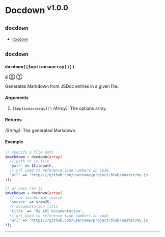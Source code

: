 # Docdown <sup>v1.0.0</sup>

<!-- div -->


<!-- div -->

## <a id="docdown"></a>`docdown`
* [`docdown`](#docdown$optionsarray)

<!-- /div -->


<!-- /div -->


<!-- div -->


<!-- div -->

## `docdown`

<!-- div -->

### <a id="docdown$optionsarray"></a>`docdown([$options=array()])`
<a href="#docdown$optionsarray">#</a> [&#x24C8;](https://github.com/jdalton/docdown/blob/master/docdown.php#L34 "View in source") [&#x24C9;][1]

Generates Markdown from JSDoc entries in a given file.

#### Arguments
1. `[$options=array()]` *(Array)*: The options array.

#### Returns
*(String)*: The generated Markdown.

#### Example
~~~ php
// specify a file path
$markdown = docdown(array(
  // path to js file
  'path' => $filepath,
  // url used to reference line numbers in code
  'url' => 'https://github.com/username/project/blob/master/my.js'
));

// or pass raw js
$markdown = docdown(array(
  // raw JavaScript source
  'source' => $rawJS,
  // documentation title
  'title' => 'My API Documentation',
  // url used to reference line numbers in code
  'url' => 'https://github.com/username/project/blob/master/my.js'
));
~~~

* * *

<!-- /div -->


<!-- /div -->


<!-- /div -->


  [1]: #docdown "Jump back to the TOC."